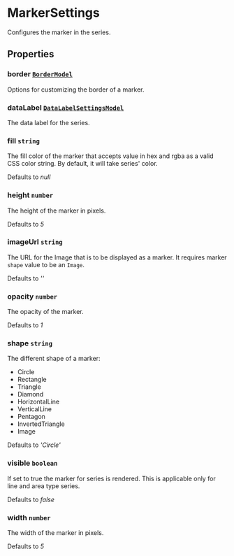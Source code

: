 # MarkerSettings

 Configures the marker in the series.

## Properties

### border [`BorderModel`](./api-borderModel.html)

Options for customizing the border of a marker.

### dataLabel [`DataLabelSettingsModel`](./api-dataLabelSettingsModel.html)

The data label for the series.

### fill `string`

 The fill color of the marker that accepts value in hex and rgba as a valid CSS color string. By default, it will take series' color.

Defaults to *null*

### height `number`

The height of the marker in pixels.

Defaults to *5*

### imageUrl `string`

The URL for the Image that is to be displayed as a marker.  It requires marker `shape` value to be an `Image`.

Defaults to *''*

### opacity `number`

The opacity of the marker.

Defaults to *1*

### shape `string`

The different shape of a marker:
* Circle
* Rectangle
* Triangle
* Diamond
* HorizontalLine
* VerticalLine
* Pentagon
* InvertedTriangle
* Image

Defaults to *'Circle'*

### visible `boolean`

If set to true the marker for series is rendered. This is applicable only for line and area type series.

Defaults to *false*

### width `number`

The width of the marker in pixels.

Defaults to *5*
